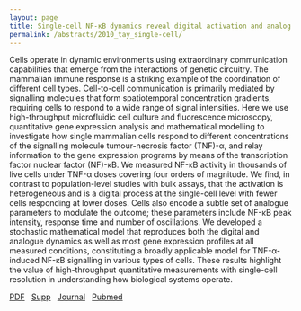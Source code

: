 ```yaml
---
layout: page
title: Single-cell NF-κB dynamics reveal digital activation and analog information processing
permalink: /abstracts/2010_tay_single-cell/
---
```


Cells operate in dynamic environments using extraordinary communication capabilities that emerge from the interactions of genetic circuitry. The mammalian immune response is a striking example of the coordination of different cell types. Cell-to-cell communication is primarily mediated by signalling molecules that form spatiotemporal concentration gradients, requiring cells to respond to a wide range of signal intensities. Here we use high-throughput microfluidic cell culture and fluorescence microscopy, quantitative gene expression analysis and mathematical modelling to investigate how single mammalian cells respond to different concentrations of the signalling molecule tumour-necrosis factor (TNF)-α, and relay information to the gene expression programs by means of the transcription factor nuclear factor (NF)-κB. We measured NF-κB activity in thousands of live cells under TNF-α doses covering four orders of magnitude. We find, in contrast to population-level studies with bulk assays, that the activation is heterogeneous and is a digital process at the single-cell level with fewer cells responding at lower doses. Cells also encode a subtle set of analogue parameters to modulate the outcome; these parameters include NF-κB peak intensity, response time and number of oscillations. We developed a stochastic mathematical model that reproduces both the digital and analogue dynamics as well as most gene expression profiles at all measured conditions, constituting a broadly applicable model for TNF-α-induced NF-κB signalling in various types of cells. These results highlight the value of high-throughput quantitative measurements with single-cell resolution in understanding how biological systems operate.

[PDF](../../pdfs/2010_tay_single-cell.pdf)&nbsp;&nbsp;
[Supp](../../supps/2009_tay_single-cell_supp.zip)&nbsp;&nbsp;
[Journal](https://dx.doi.org/10.1038/nature09145)&nbsp;&nbsp;
[Pubmed](https://www.ncbi.nlm.nih.gov/pubmed/20581820)&nbsp;&nbsp;